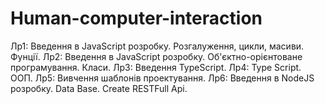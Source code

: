 # Human-computer-interaction
Лр1: Введення в JavaScript розробку. Розгалуження, цикли, масиви. Фунції.
Лр2: Введення в JavaScript розробку. Об'єктно-орієнтоване програмування. Класи.
Лр3: Введення TypeScript.
Лр4: Type Script. ООП.
Лр5: Вивчення шаблонів проектування.
Лр6: Введення в NodeJS розробку. Data Base. Create RESTFull Api.
